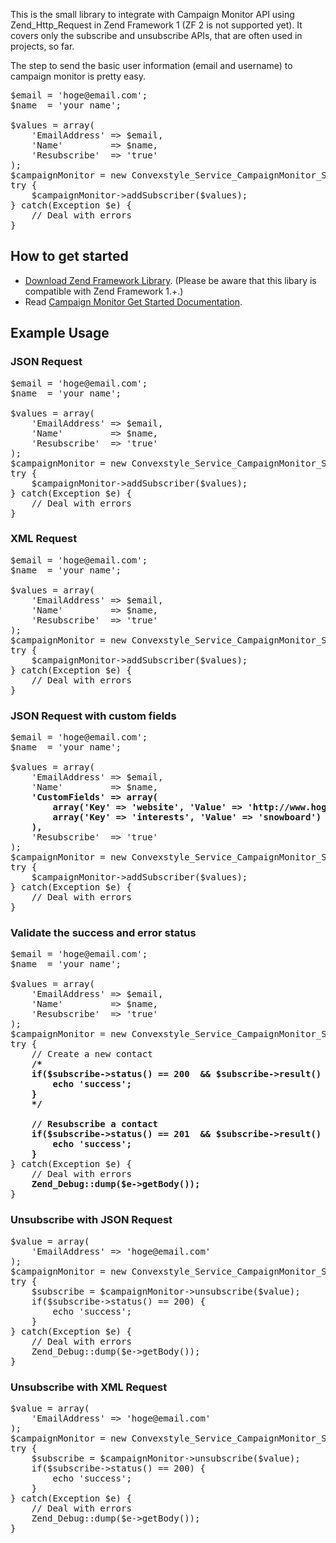 This is the small library to integrate with Campaign Monitor API using Zend_Http_Request in Zend Framework 1 (ZF 2 is not supported yet). It covers only the subscribe and unsubscribe APIs, that are often used in projects, so far.

The step to send the basic user information (email and username) to campaign monitor is pretty easy.

<pre>
$email = 'hoge@email.com';
$name  = 'your name';

$values = array(
	'EmailAddress' => $email,
	'Name'         => $name,
	'Resubscribe'  => 'true'
);
$campaignMonitor = new Convexstyle_Service_CampaignMonitor_Subscribe('API Key', 'List ID', Convexstyle_Service_CampaignMonitor_Subscribe::JSON);
try {
	$campaignMonitor->addSubscriber($values);
} catch(Exception $e) {
	// Deal with errors 
}
</pre>

## How to get started
<ul>
<li><a href="http://framework.zend.com/downloads/latest" target="_blank">Download Zend Framework Library</a>. (Please be aware that this libary is compatible with Zend Framework 1.+.)</li>
<li>Read <a href="http://www.campaignmonitor.com/api/getting-started/" target="_blank">Campaign Monitor Get Started Documentation</a>.</li>
</ul>


## Example Usage

### JSON Request
<pre>
$email = 'hoge@email.com';
$name  = 'your name';

$values = array(
	'EmailAddress' => $email,
	'Name'         => $name,
	'Resubscribe'  => 'true'
);
$campaignMonitor = new Convexstyle_Service_CampaignMonitor_Subscribe('API Key', 'List ID', <b>Convexstyle_Service_CampaignMonitor_Subscribe::JSON</b>);
try {
	$campaignMonitor->addSubscriber($values);
} catch(Exception $e) {
	// Deal with errors 
}
</pre>

### XML Request
<pre>
$email = 'hoge@email.com';
$name  = 'your name';

$values = array(
	'EmailAddress' => $email,
	'Name'         => $name,
	'Resubscribe'  => 'true'
);
$campaignMonitor = new Convexstyle_Service_CampaignMonitor_Subscribe('API Key', 'List ID', <b>Convexstyle_Service_CampaignMonitor_Subscribe::XML</b>);
try {
	$campaignMonitor->addSubscriber($values);
} catch(Exception $e) {
	// Deal with errors 
}
</pre>

### JSON Request with custom fields
<pre>
$email = 'hoge@email.com';
$name  = 'your name';

$values = array(
	'EmailAddress' => $email,
	'Name'         => $name,
	<b>'CustomFields' => array(
		array('Key' => 'website', 'Value' => 'http://www.hoge.com'),	
		array('Key' => 'interests', 'Value' => 'snowboard')	
	),</b>
	'Resubscribe'  => 'true'
);
$campaignMonitor = new Convexstyle_Service_CampaignMonitor_Subscribe('API Key', 'List ID', Convexstyle_Service_CampaignMonitor_Subscribe::JSON);
try {
	$campaignMonitor->addSubscriber($values);
} catch(Exception $e) {
	// Deal with errors 
}
</pre>

### Validate the success and error status
<pre>
$email = 'hoge@email.com';
$name  = 'your name';

$values = array(
    'EmailAddress' => $email,
    'Name'         => $name,
    'Resubscribe'  => 'true'
);
$campaignMonitor = new Convexstyle_Service_CampaignMonitor_Subscribe('API Key', 'List ID', Convexstyle_Service_CampaignMonitor_Subscribe::XML);
try {
    // Create a new contact
    <b>/*
    if($subscribe->status() == 200  && $subscribe->result() == $values['EmailAddress']) {
    	echo 'success';	
    }
    */
    
    // Resubscribe a contact
    if($subscribe->status() == 201  && $subscribe->result() == $values['EmailAddress']) {
    	echo 'success';	
    }</b>
} catch(Exception $e) {
    // Deal with errors 
    <b>Zend_Debug::dump($e->getBody());</b>
}
</pre>

### Unsubscribe with JSON Request
<pre>
$value = array(
    'EmailAddress' => 'hoge@email.com'
);
$campaignMonitor = new Convexstyle_Service_CampaignMonitor_Subscribe('Your API Key', 'Your List ID', <b>Convexstyle_Service_CampaignMonitor_Subscribe::JSON</b>);
try {
    $subscribe = $campaignMonitor->unsubscribe($value);
    if($subscribe->status() == 200) {
    	echo 'success';	
    }
} catch(Exception $e) {
    // Deal with errors 
    Zend_Debug::dump($e->getBody());
}
</pre>

### Unsubscribe with XML Request
<pre>
$value = array(
    'EmailAddress' => 'hoge@email.com'
);
$campaignMonitor = new Convexstyle_Service_CampaignMonitor_Subscribe('Your API Key', 'Your List ID', <b>Convexstyle_Service_CampaignMonitor_Subscribe::XML</b>);
try {
    $subscribe = $campaignMonitor->unsubscribe($value);
    if($subscribe->status() == 200) {
    	echo 'success';	
    }
} catch(Exception $e) {
    // Deal with errors 
    Zend_Debug::dump($e->getBody());
}
</pre>
